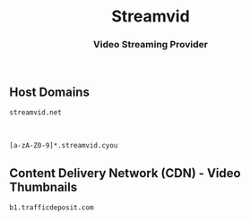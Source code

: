 <h1 align="center">Streamvid</h1>

<h3 align="center">Video Streaming Provider</h3>

<br>

## Host Domains

```
streamvid.net
```

<br>

```
[a-zA-Z0-9]*.streamvid.cyou
```

## Content Delivery Network (CDN) - Video Thumbnails

```
b1.trafficdeposit.com
```
